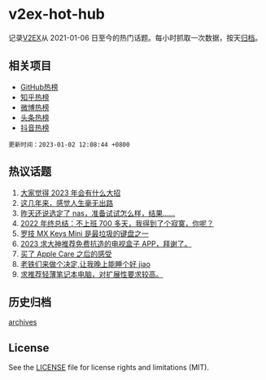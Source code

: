 # v2ex-hot-hub

 记录[V2EX](https://www.v2ex.com/)从 2021-01-06 日至今的热门话题。每小时抓取一次数据，按天[归档](archives)。
 
 ## 相关项目

- [GitHub热榜](https://github.com/lonnyzhang423/github-hot-hub)
- [知乎热榜](https://github.com/lonnyzhang423/zhihu-hot-hub)
- [微博热榜](https://github.com/lonnyzhang423/weibo-hot-hub)
- [头条热榜](https://github.com/lonnyzhang423/toutiao-hot-hub)
- [抖音热榜](https://github.com/lonnyzhang423/douyin-hot-hub)


 `更新时间：2023-01-02 12:08:44 +0800`

## 热议话题

1. [大家觉得 2023 年会有什么大招](https://www.v2ex.com/t/905923)
1. [这几年来，感觉人生毫无出路](https://www.v2ex.com/t/905915)
1. [昨天还说选定了 nas，准备试试怎么样，结果……](https://www.v2ex.com/t/905908)
1. [2022 年终总结：不上班 700 多天，我得到了个寂寞，你呢？](https://www.v2ex.com/t/905969)
1. [罗技 MX Keys Mini 是最垃圾的键盘之一](https://www.v2ex.com/t/905931)
1. [2023 求大神推荐免费抗造的电视盒子 APP，拜谢了。](https://www.v2ex.com/t/905907)
1. [买了 Apple Care 之后的感受](https://www.v2ex.com/t/905913)
1. [老铁们来做个决定,让我晚上能睡个好 jiao](https://www.v2ex.com/t/905963)
1. [求推荐轻薄笔记本电脑，对扩展性要求较高。](https://www.v2ex.com/t/905940)

## 历史归档

[archives](archives)

## License

See the [LICENSE](LICENSE) file for license rights and limitations (MIT).
